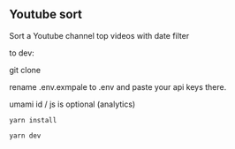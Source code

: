 ## Youtube sort

Sort a Youtube channel top videos with date filter


to dev:

git clone

rename .env.exmpale to .env and paste your api keys there. 

umami id / js is optional (analytics)

`yarn install`

`yarn dev`